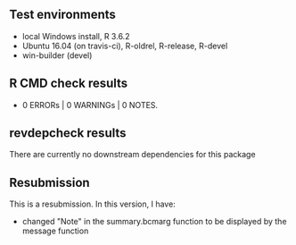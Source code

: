 ## Test environments
* local Windows install, R 3.6.2
* Ubuntu 16.04 (on travis-ci), R-oldrel, R-release, R-devel
* win-builder (devel)
## R CMD check results
* 0 ERRORs | 0 WARNINGs | 0 NOTES.
## revdepcheck results
There are currently no downstream dependencies for this package
## Resubmission
This is a resubmission. In this version, I have:
* changed "Note" in the summary.bcmarg function to be displayed by the message function 